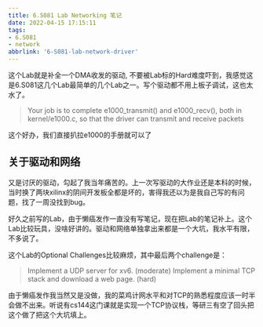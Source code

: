 ```yaml
---
title: 6.S081 Lab Networking 笔记
date: 2022-04-15 17:15:11
tags:
- 6.S081
- network
abbrlink: '6-S081-lab-network-driver'
---
```

这个Lab就是补全一个DMA收发的驱动, 不要被Lab标的Hard难度吓到，我感觉这是6.S081这几个Lab最简单的几个Lab之一。写个驱动都不用上板子调试，这也太水了。
<!-- more -->

>Your job is to complete e1000_transmit() and e1000_recv(), both in kernel/e1000.c, so that the driver can transmit and receive packets

这个好办，我们直接扒拉e1000的手册就可以了

## 关于驱动和网络

又是讨厌的驱动，勾起了我当年痛苦的。上一次写驱动的大作业还是本科的时候，当时换了两块xilinx的阴间开发板全都是坏的，害得我还以为是我自己写的有问题，找了一周没找到bug。

好久之前写的Lab，由于懒癌发作一直没有写笔记，现在把Lab的笔记补上。这个Lab比较玩具，没啥好讲的。驱动和网络单独拿出来都是一个大坑，我水平有限，不多说了。

这个Lab的Optional Challenges比较麻烦，其中最后两个challenge是：

>Implement a UDP server for xv6. (moderate)
>Implement a minimal TCP stack and download a web page. (hard)

由于懒癌发作我当然又是没做，我的菜鸡计网水平和对TCP的熟悉程度应该一时半会做不出来。听说有cs144这门课就是实现一个TCP协议栈，等研三有空了回头把这个做了把这个大坑填上。